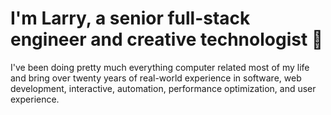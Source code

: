 # I'm Larry, a senior full-stack engineer and creative technologist 👋
I've been doing pretty much everything computer related most of my life and bring over twenty years of real-world experience in software, web development, interactive, automation, performance optimization, and user experience.
